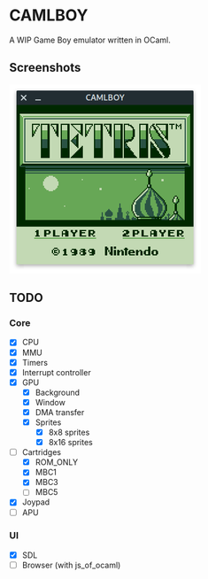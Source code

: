 # CAMLBOY

A WIP Game Boy emulator written in OCaml.

## Screenshots

![Tetris](./screenshot/tetris-sdl.png)

## TODO

### Core

- [x] CPU
- [x] MMU
- [x] Timers
- [x] Interrupt controller
- [x] GPU
  - [x] Background
  - [x] Window
  - [x] DMA transfer
  - [x] Sprites
    - [x] 8x8 sprites
    - [x] 8x16 sprites
- [ ] Cartridges
  - [x] ROM_ONLY
  - [x] MBC1
  - [x] MBC3
  - [ ] MBC5
- [x] Joypad
- [ ] APU

### UI

- [x] SDL
- [ ] Browser (with js_of_ocaml)
